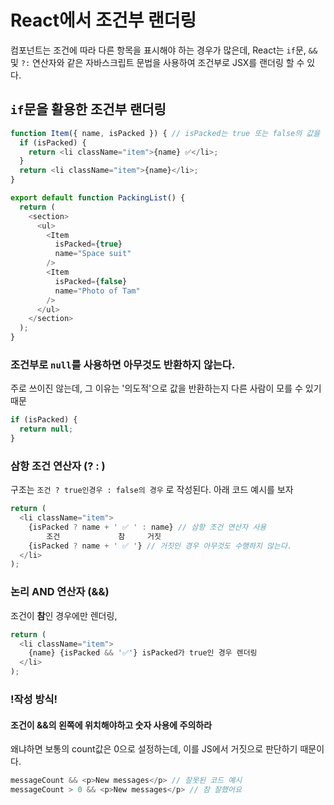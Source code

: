
# React에서 조건부 랜더링

컴포넌트는 조건에 따라 다른 항목을 표시해야 하는 경우가 많은데, React는 `if`문, `&&` 및 `?:` 연산자와 같은 자바스크립트 문법을 사용하여 조건부로 JSX를 랜더링 할 수 있다.

## `if`문을 활용한 조건부 랜더링

```javascript
function Item({ name, isPacked }) { // isPacked는 true 또는 false의 값을 갖는다.
  if (isPacked) {
    return <li className="item">{name} ✅</li>;
  }
  return <li className="item">{name}</li>; 
}

export default function PackingList() {
  return (
    <section>
      <ul>
        <Item 
          isPacked={true} 
          name="Space suit" 
        />
        <Item 
          isPacked={false} 
          name="Photo of Tam" 
        />
      </ul>
    </section>
  );
}
```


### 조건부로 `null`를 사용하면 아무것도 반환하지 않는다.

주로 쓰이진 않는데, 그 이유는 '의도적'으로 값을 반환하는지 다른 사람이 모를 수 있기 때문

```javascript
if (isPacked) {
  return null;
}
```

### 삼항 조건 연산자 (? : )


구조는 `조건 ? true인경우 : false의 경우` 로 작성된다. 아래 코드 예시를 보자


```javascript
return (
  <li className="item">
    {isPacked ? name + ' ✅ ' : name} // 삼항 조건 연산자 사용
        조건             참     거짓
    {isPacked ? name + ' ✅ '} // 거짓인 경우 아무것도 수행하지 않는다.
  </li>
);
```

### 논리 AND 연산자 (&&)


조건이 **참**인 경우에만 렌더링, 
```javascript
return (
  <li className="item">
    {name} {isPacked && '✅'} isPacked가 true인 경우 렌더링
  </li>
);
```
### !작성 방식!

#### 조건이 &&의 왼쪽에 위치해야하고 숫자 사용에 주의하라

왜냐하면 보통의 count값은 0으로 설정하는데, 이를 JS에서 거짓으로 판단하기 때문이다.

```javascript
messageCount && <p>New messages</p> // 잘못된 코드 예시
messageCount > 0 && <p>New messages</p> // 참 잘했어요
```